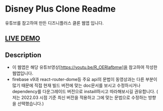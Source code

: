 # Disney Plus Clone Readme

유튜브를 참고하여 만든 디즈니플러스 클론 웹앱 입니다.

## <a href="https://disneyplus-clone-94df9.web.app/" target="_blank" alt ="디즈니플러스클론">LIVE DEMO</a>

## Description

- 이 웹앱은 해당 유튜브영상[https://youtu.be/R_OERlafbmw]을 참고하여 작성한 웹앱입니다.
- firebase v9과 react-router-dome등 주요 api의 문법이 동영상과는 다른 부분이 많기 때문에 직접 현재 빌드 버전에 맞는 doc문서를 보시고 수정하시거나 dependency를 다운그레이드 버전으로 instaill하시고 따라해보시길 권유합니다. ( 저는 2022.03 시점 기준 최신 버전을 적용하고 그에 맞는 문법으로 수정하는 방향을 선택했습니다.)
